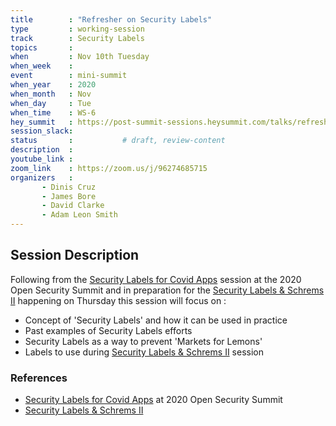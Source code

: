```yaml
---
title        : "Refresher on Security Labels"
type         : working-session
track        : Security Labels
topics       : 
when         : Nov 10th Tuesday
when_week    :
event        : mini-summit
when_year    : 2020
when_month   : Nov
when_day     : Tue
when_time    : WS-6
hey_summit   : https://post-summit-sessions.heysummit.com/talks/refresher-on-security-labels/
session_slack:
status       :           # draft, review-content
description  : 
youtube_link : 
zoom_link    : https://zoom.us/j/96274685715
organizers   : 
       - Dinis Cruz
       - James Bore
       - David Clarke
       - Adam Leon Smith
---
```


## Session Description

Following from the [Security Labels for Covid Apps](https://2020.open-security-summit.org/tracks/covid/security-labels-for-covid-apps) session at the 2020 Open Security Summit
and in preparation for the [Security Labels & Schrems II](/tracks/security-labels/security-labels-and-schrems-ii/) happening on Thursday
this session will focus on :

- Concept of 'Security Labels' and how it can be used in practice
- Past examples of Security Labels efforts
- Security Labels as a way to prevent 'Markets for Lemons'
- Labels to use during [Security Labels & Schrems II](/tracks/security-labels/security-labels-and-schrems-ii/) session 

### References
 
- [Security Labels for Covid Apps](https://2020.open-security-summit.org/tracks/covid/security-labels-for-covid-apps) at 2020 Open Security Summit
- [Security Labels & Schrems II](/tracks/security-labels/security-labels-and-schrems-ii/)
